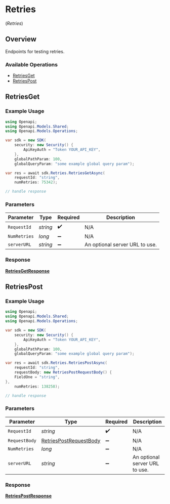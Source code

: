# Retries
(*Retries*)

## Overview

Endpoints for testing retries.

### Available Operations

* [RetriesGet](#retriesget)
* [RetriesPost](#retriespost)

## RetriesGet

### Example Usage

```csharp
using Openapi;
using Openapi.Models.Shared;
using Openapi.Models.Operations;

var sdk = new SDK(
    security: new Security() {
        ApiKeyAuth = "Token YOUR_API_KEY",
    },
    globalPathParam: 100,
    globalQueryParam: "some example global query param");

var res = await sdk.Retries.RetriesGetAsync(
    requestId: "string",
    numRetries: 75342);

// handle response
```

### Parameters

| Parameter                      | Type                           | Required                       | Description                    |
| ------------------------------ | ------------------------------ | ------------------------------ | ------------------------------ |
| `RequestId`                    | *string*                       | :heavy_check_mark:             | N/A                            |
| `NumRetries`                   | *long*                         | :heavy_minus_sign:             | N/A                            |
| `serverURL`                    | *string*                       | :heavy_minus_sign:             | An optional server URL to use. |


### Response

**[RetriesGetResponse](../../Models/Operations/RetriesGetResponse.md)**


## RetriesPost

### Example Usage

```csharp
using Openapi;
using Openapi.Models.Shared;
using Openapi.Models.Operations;

var sdk = new SDK(
    security: new Security() {
        ApiKeyAuth = "Token YOUR_API_KEY",
    },
    globalPathParam: 100,
    globalQueryParam: "some example global query param");

var res = await sdk.Retries.RetriesPostAsync(
    requestId: "string",
    requestBody: new RetriesPostRequestBody() {
    FieldOne = "string",
},
    numRetries: 138258);

// handle response
```

### Parameters

| Parameter                                                                   | Type                                                                        | Required                                                                    | Description                                                                 |
| --------------------------------------------------------------------------- | --------------------------------------------------------------------------- | --------------------------------------------------------------------------- | --------------------------------------------------------------------------- |
| `RequestId`                                                                 | *string*                                                                    | :heavy_check_mark:                                                          | N/A                                                                         |
| `RequestBody`                                                               | [RetriesPostRequestBody](../../Models/Operations/RetriesPostRequestBody.md) | :heavy_minus_sign:                                                          | N/A                                                                         |
| `NumRetries`                                                                | *long*                                                                      | :heavy_minus_sign:                                                          | N/A                                                                         |
| `serverURL`                                                                 | *string*                                                                    | :heavy_minus_sign:                                                          | An optional server URL to use.                                              |


### Response

**[RetriesPostResponse](../../Models/Operations/RetriesPostResponse.md)**

